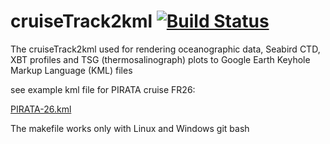 # cruiseTrack2kml [![Build Status](https://travis-ci.com/jgrelet/cruiseTrack2kml.svg?branch=master)](https://travis-ci.com/jgrelet/cruiseTrack2kml)

The cruiseTrack2kml used for rendering oceanographic data, Seabird CTD, XBT profiles and TSG (thermosalinograph) plots to Google Earth Keyhole Markup Language (KML) files

see example kml file for PIRATA cruise FR26:

[PIRATA-26.kml](http://www.brest.ird.fr/pirata/images/cruise_tracks/pirata-fr26.kml)

The makefile works only with Linux and Windows git bash

